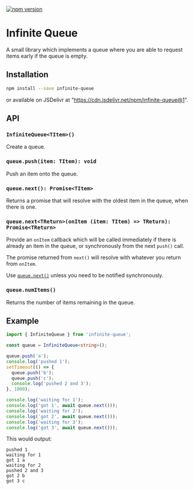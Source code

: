[![npm version](https://badge.fury.io/js/infinite-queue.svg)](https://badge.fury.io/js/infinite-queue)

# Infinite Queue

A small library which implements a queue where you are able to request items early if the queue is empty.

## Installation

```sh
npm install --save infinite-queue
```

or available on JSDelivr at "https://cdn.jsdelivr.net/npm/infinite-queue@1".

## API

### `InfiniteQueue<TItem>()`

Create a queue.

### `queue.push(item: TItem): void`

Push an item onto the queue.

### `queue.next(): Promise<TItem>`

Returns a promise that will resolve with the oldest item in the queue, when there is one.

### `queue.next<TReturn>(onItem (item: TItem) => TReturn): Promise<TReturn>`

Provide an `onItem` callback which will be called immediately if there is already an item in the queue, or synchronously from the next `push()` call.

The promise returned from `next()` will resolve with whatever you return from `onItem`.

Use [`queue.next()`](#queuenext-promisetitem) unless you need to be notified synchronously.

### `queue.numItems()`

Returns the number of items remaining in the queue.

## Example

```ts
import { InfiniteQueue } from 'infinite-queue';

const queue = InfiniteQueue<string>();

queue.push('a');
console.log('pushed 1');
setTimeout(() => {
  queue.push('b');
  queue.push('c');
  console.log('pushed 2 and 3');
}, 1000);

console.log('waiting for 1');
console.log('got 1', await queue.next()));
console.log('waiting for 2');
console.log('got 2', await queue.next()));
console.log('waiting for 3');
console.log('got 3', await queue.next()));
```

This would output:

```
pushed 1
waiting for 1
got 1 a
waiting for 2
pushed 2 and 3
got 2 b
got 3 c
```
